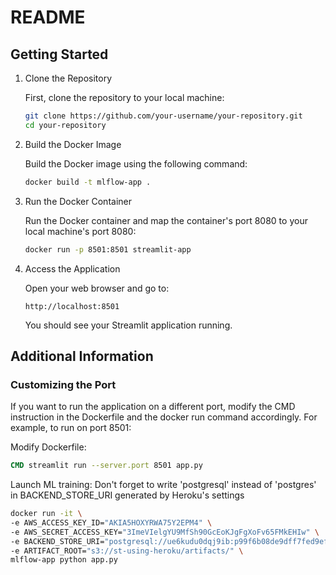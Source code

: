 # README

## Getting Started

1. Clone the Repository

    First, clone the repository to your local machine:

    ```sh
    git clone https://github.com/your-username/your-repository.git
    cd your-repository
    ```

2. Build the Docker Image

    Build the Docker image using the following command:

    ```sh
    docker build -t mlflow-app .
    ```

3. Run the Docker Container

    Run the Docker container and map the container's port 8080 to your local machine's port 8080:

    ```sh
    docker run -p 8501:8501 streamlit-app
    ```

4. Access the Application

    Open your web browser and go to:

    ```
    http://localhost:8501
    ```

    You should see your Streamlit application running.

## Additional Information

### Customizing the Port

If you want to run the application on a different port, modify the CMD instruction in the Dockerfile and the docker run command accordingly. For example, to run on port 8501:

Modify Dockerfile:

```dockerfile
CMD streamlit run --server.port 8501 app.py
```

Launch ML training:
Don't forget to write 'postgresql' instead of 'postgres' in BACKEND_STORE_URI generated by Heroku's settings

```sh
docker run -it \
-e AWS_ACCESS_KEY_ID="AKIA5HOXYRWA75Y2EPM4" \
-e AWS_SECRET_ACCESS_KEY="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" \
-e BACKEND_STORE_URI="postgresql://ue6kudu0dqj9ib:p99f6b08de9dff7fed9ef2539cd440abb8a2e1df8a43a5b0b2be17aa8d1f3c74b@c5flugvup2318r.cluster-czrs8kj4isg7.us-east-1.rds.amazonaws.com:5432/d26n4v44dtm64b" \
-e ARTIFACT_ROOT="s3://st-using-heroku/artifacts/" \
mlflow-app python app.py
```
